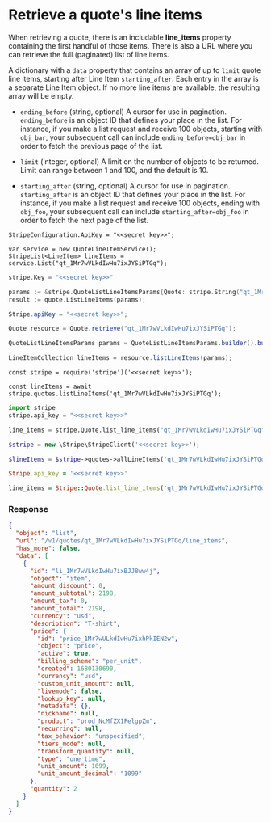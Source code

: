 # Retrieve a quote's line items

When retrieving a quote, there is an includable **line\_items** property containing the first handful of those items. There is also a URL where you can retrieve the full (paginated) list of line items.

A dictionary with a `data` property that contains an array of up to `limit` quote line items, starting after Line Item `starting_after`. Each entry in the array is a separate Line Item object. If no more line items are available, the resulting array will be empty.

- `ending_before` (string, optional)
  A cursor for use in pagination. `ending_before` is an object ID that defines your place in the list. For instance, if you make a list request and receive 100 objects, starting with `obj_bar`, your subsequent call can include `ending_before=obj_bar` in order to fetch the previous page of the list.

- `limit` (integer, optional)
  A limit on the number of objects to be returned. Limit can range between 1 and 100, and the default is 10.

- `starting_after` (string, optional)
  A cursor for use in pagination. `starting_after` is an object ID that defines your place in the list. For instance, if you make a list request and receive 100 objects, ending with `obj_foo`, your subsequent call can include `starting_after=obj_foo` in order to fetch the next page of the list.

```dotnet
StripeConfiguration.ApiKey = "<<secret key>>";

var service = new QuoteLineItemService();
StripeList<LineItem> lineItems = service.List("qt_1Mr7wVLkdIwHu7ixJYSiPTGq");
```

```go
stripe.Key = "<<secret key>>"

params := &stripe.QuoteListLineItemsParams{Quote: stripe.String("qt_1Mr7wVLkdIwHu7ixJYSiPTGq")};
result := quote.ListLineItems(params);
```

```java
Stripe.apiKey = "<<secret key>>";

Quote resource = Quote.retrieve("qt_1Mr7wVLkdIwHu7ixJYSiPTGq");

QuoteListLineItemsParams params = QuoteListLineItemsParams.builder().build();

LineItemCollection lineItems = resource.listLineItems(params);
```

```node
const stripe = require('stripe')('<<secret key>>');

const lineItems = await stripe.quotes.listLineItems('qt_1Mr7wVLkdIwHu7ixJYSiPTGq');
```

```python
import stripe
stripe.api_key = "<<secret key>>"

line_items = stripe.Quote.list_line_items("qt_1Mr7wVLkdIwHu7ixJYSiPTGq")
```

```php
$stripe = new \Stripe\StripeClient('<<secret key>>');

$lineItems = $stripe->quotes->allLineItems('qt_1Mr7wVLkdIwHu7ixJYSiPTGq', []);
```

```ruby
Stripe.api_key = '<<secret key>>'

line_items = Stripe::Quote.list_line_items('qt_1Mr7wVLkdIwHu7ixJYSiPTGq')
```

### Response

```json
{
  "object": "list",
  "url": "/v1/quotes/qt_1Mr7wVLkdIwHu7ixJYSiPTGq/line_items",
  "has_more": false,
  "data": [
    {
      "id": "li_1Mr7wVLkdIwHu7ixBJJ8ww4j",
      "object": "item",
      "amount_discount": 0,
      "amount_subtotal": 2198,
      "amount_tax": 0,
      "amount_total": 2198,
      "currency": "usd",
      "description": "T-shirt",
      "price": {
        "id": "price_1Mr7wULkdIwHu7ixhPkIEN2w",
        "object": "price",
        "active": true,
        "billing_scheme": "per_unit",
        "created": 1680130690,
        "currency": "usd",
        "custom_unit_amount": null,
        "livemode": false,
        "lookup_key": null,
        "metadata": {},
        "nickname": null,
        "product": "prod_NcMfZX1FelgpZm",
        "recurring": null,
        "tax_behavior": "unspecified",
        "tiers_mode": null,
        "transform_quantity": null,
        "type": "one_time",
        "unit_amount": 1099,
        "unit_amount_decimal": "1099"
      },
      "quantity": 2
    }
  ]
}
```